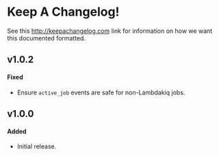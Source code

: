 # Keep A Changelog!

See this http://keepachangelog.com link for information on how we want this documented formatted.

## v1.0.2

#### Fixed

- Ensure `active_job` events are safe for non-Lambdakiq jobs.

## v1.0.0

#### Added

- Initial release.
